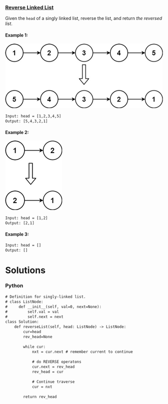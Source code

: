 ### [Reverse Linked List](https://leetcode.com/problems/reverse-linked-list/) <br>

Given the `head` of a singly linked list, reverse the list, and return *the reversed list*.



#### Example 1:
<img src="../../../../images/206rev1ex1.jpg">

```
Input: head = [1,2,3,4,5]
Output: [5,4,3,2,1]

```

#### Example 2:
<img src="../../../../images/206rev1ex2.jpg">

```
Input: head = [1,2]
Output: [2,1]

```


#### Example 3:

```
Input: head = []
Output: []

```



# Solutions

### Python
```
# Definition for singly-linked list.
# class ListNode:
#     def __init__(self, val=0, next=None):
#         self.val = val
#         self.next = next
class Solution:
    def reverseList(self, head: ListNode) -> ListNode:
        cur=head
        rev_head=None
        
        while cur:
            nxt = cur.next # remember current to continue
            
            # do REVERSE operatons
            cur.next = rev_head
            rev_head = cur
        
            # Continue traverse
            cur = nxt
            
        return rev_head
```
